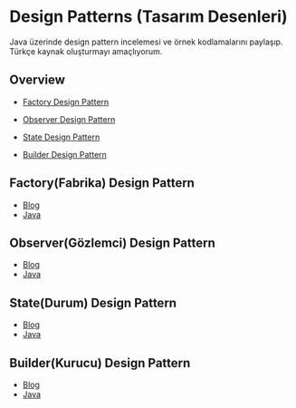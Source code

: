 # Design Patterns (Tasarım Desenleri)

Java üzerinde design pattern incelemesi ve örnek kodlamalarını paylaşıp.
Türkçe kaynak oluşturmayı amaçlıyorum.

## Overview

- [Factory Design Pattern](#factory-pattern)

- [Observer Design Pattern](#observer-pattern)

- [State Design Pattern](#state-pattern)

- [Builder Design Pattern](#builder-pattern)

## Factory(Fabrika) Design Pattern

- [Blog](http://blog.hkdemircan.com/index.php/2019/08/28/factory-design-pattern/)
- [Java](https://github.com/hasankadirdemircan/Design-Patterns/tree/master/Factory-Design-Pattern)

## Observer(Gözlemci) Design Pattern

- [Blog](http://blog.hkdemircan.com/index.php/2019/09/23/observer-design-pattern/)
- [Java](https://github.com/hasankadirdemircan/Design-Patterns/tree/master/Observer-Design-Pattern)

## State(Durum) Design Pattern

- [Blog](http://blog.hkdemircan.com/index.php/2019/09/24/state-design-pattern/)
- [Java](https://github.com/hasankadirdemircan/Design-Patterns/tree/master/State-Design-Pattern)

## Builder(Kurucu) Design Pattern

- [Blog](http://blog.hkdemircan.com/index.php/2019/10/22/builder-design-pattern/)
- [Java](https://github.com/hasankadirdemircan/Design-Patterns/tree/master/Builder-Design-Pattern)
